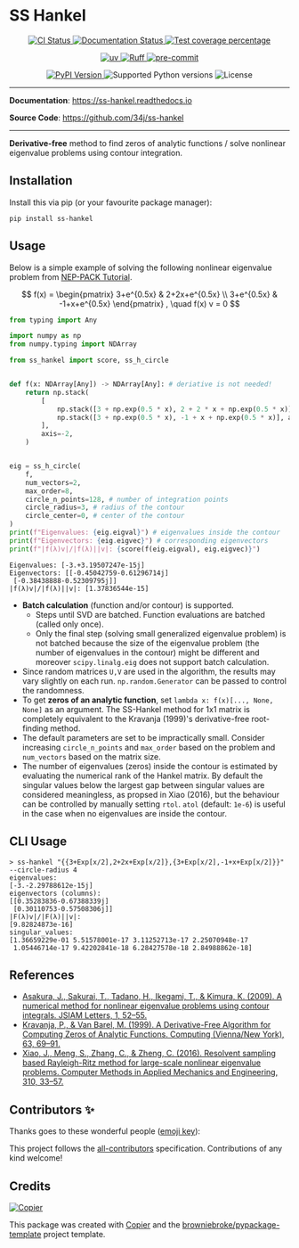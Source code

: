# SS Hankel

<p align="center">
  <a href="https://github.com/34j/ss-hankel/actions/workflows/ci.yml?query=branch%3Amain">
    <img src="https://img.shields.io/github/actions/workflow/status/34j/ss-hankel/ci.yml?branch=main&label=CI&logo=github&style=flat-square" alt="CI Status" >
  </a>
  <a href="https://ss-hankel.readthedocs.io">
    <img src="https://img.shields.io/readthedocs/ss-hankel.svg?logo=read-the-docs&logoColor=fff&style=flat-square" alt="Documentation Status">
  </a>
  <a href="https://codecov.io/gh/34j/ss-hankel">
    <img src="https://img.shields.io/codecov/c/github/34j/ss-hankel.svg?logo=codecov&logoColor=fff&style=flat-square" alt="Test coverage percentage">
  </a>
</p>
<p align="center">
  <a href="https://github.com/astral-sh/uv">
    <img src="https://img.shields.io/endpoint?url=https://raw.githubusercontent.com/astral-sh/uv/main/assets/badge/v0.json" alt="uv">
  </a>
  <a href="https://github.com/astral-sh/ruff">
    <img src="https://img.shields.io/endpoint?url=https://raw.githubusercontent.com/astral-sh/ruff/main/assets/badge/v2.json" alt="Ruff">
  </a>
  <a href="https://github.com/pre-commit/pre-commit">
    <img src="https://img.shields.io/badge/pre--commit-enabled-brightgreen?logo=pre-commit&logoColor=white&style=flat-square" alt="pre-commit">
  </a>
</p>
<p align="center">
  <a href="https://pypi.org/project/ss-hankel/">
    <img src="https://img.shields.io/pypi/v/ss-hankel.svg?logo=python&logoColor=fff&style=flat-square" alt="PyPI Version">
  </a>
  <img src="https://img.shields.io/pypi/pyversions/ss-hankel.svg?style=flat-square&logo=python&amp;logoColor=fff" alt="Supported Python versions">
  <img src="https://img.shields.io/pypi/l/ss-hankel.svg?style=flat-square" alt="License">
</p>

---

**Documentation**: <a href="https://ss-hankel.readthedocs.io" target="_blank">https://ss-hankel.readthedocs.io </a>

**Source Code**: <a href="https://github.com/34j/ss-hankel" target="_blank">https://github.com/34j/ss-hankel </a>

---

**Derivative-free** method to find zeros of analytic functions / solve nonlinear eigenvalue problems using contour integration.

## Installation

Install this via pip (or your favourite package manager):

```shell
pip install ss-hankel
```

## Usage

Below is a simple example of solving the following nonlinear eigenvalue problem from [NEP-PACK Tutorial](https://nep-pack.github.io/NonlinearEigenproblems.jl/dev/tutorial_python_call/#Tutorial:-Using-NEP-PACK-from-python).

$$
f(x) = \begin{pmatrix}
3+e^{0.5x} & 2+2x+e^{0.5x} \\
3+e^{0.5x} & -1+x+e^{0.5x}
\end{pmatrix}
, \quad f(x) v = 0
$$

```python
from typing import Any

import numpy as np
from numpy.typing import NDArray

from ss_hankel import score, ss_h_circle


def f(x: NDArray[Any]) -> NDArray[Any]: # deriative is not needed!
    return np.stack(
        [
            np.stack([3 + np.exp(0.5 * x), 2 + 2 * x + np.exp(0.5 * x)], axis=-1),
            np.stack([3 + np.exp(0.5 * x), -1 + x + np.exp(0.5 * x)], axis=-1),
        ],
        axis=-2,
    )


eig = ss_h_circle(
    f,
    num_vectors=2,
    max_order=8,
    circle_n_points=128, # number of integration points
    circle_radius=3, # radius of the contour
    circle_center=0, # center of the contour
)
print(f"Eigenvalues: {eig.eigval}") # eigenvalues inside the contour
print(f"Eigenvectors: {eig.eigvec}") # corresponding eigenvectors
print(f"|f(λ)v|/|f(λ)||v|: {score(f(eig.eigval), eig.eigvec)}")
```

```text
Eigenvalues: [-3.+3.19507247e-15j]
Eigenvectors: [[-0.45042759-0.61296714j]
 [-0.38438888-0.52309795j]]
|f(λ)v|/|f(λ)||v|: [1.37836544e-15]
```

- **Batch calculation** (function and/or contour) is supported.
  - Steps until SVD are batched. Function evaluations are batched (called only once).
  - Only the final step (solving small generalized eigenvalue problem) is not batched because the size of the eigenvalue problem (the number of eigenvalues in the contour) might be different and moreover `scipy.linalg.eig` does not support batch calculation.
- Since random matrices `U,V` are used in the algorithm, the results may vary slightly on each run. `np.random.Generator` can be passed to control the randomness.
- To get **zeros of an analytic function**, set `lambda x: f(x)[..., None, None]` as an argument. The SS-Hankel method for 1x1 matrix is completely equivalent to the Kravanja (1999)'s derivative-free root-finding method.
- The default parameters are set to be impractically small. Consider increasing `circle_n_points` and `max_order` based on the problem and `num_vectors` based on the matrix size.
- The number of eigenvalues (zeros) inside the contour is estimated by evaluating the numerical rank of the Hankel matrix. By default the singular values below the largest gap between singular values are considered meaningless, as propsed in Xiao (2016), but the behaviour can be controlled by manually setting `rtol`. `atol` (default: `1e-6`) is useful in the case when no eigenvalues are inside the contour.

## CLI Usage

```shell
> ss-hankel "{{3+Exp[x/2],2+2x+Exp[x/2]},{3+Exp[x/2],-1+x+Exp[x/2]}}" --circle-radius 4
eigenvalues:
[-3.-2.29788612e-15j]
eigenvectors (columns):
[[0.35283836-0.67388339j]
 [0.30110753-0.57508306j]]
|F(λ)v|/|F(λ)||v|:
[9.82824873e-16]
singular_values:
[1.36659229e-01 5.51578001e-17 3.11252713e-17 2.25070948e-17
 1.05446714e-17 9.42202841e-18 6.28427578e-18 2.84988862e-18]
```

## References

- [Asakura, J., Sakurai, T., Tadano, H., Ikegami, T., & Kimura, K. (2009). A numerical method for nonlinear eigenvalue problems using contour integrals. JSIAM Letters, 1, 52–55.](https://doi.org/10.1007/s006070050051)
- [Kravanja, P., & Van Barel, M. (1999). A Derivative-Free Algorithm for Computing Zeros of Analytic Functions. Computing (Vienna/New York), 63, 69–91.](https://doi.org/10.14495/jsiaml.1.52)
- [Xiao, J., Meng, S., Zhang, C., & Zheng, C. (2016). Resolvent sampling based Rayleigh-Ritz method for large-scale nonlinear eigenvalue problems. Computer Methods in Applied Mechanics and Engineering, 310, 33–57.](https://doi.org/10.1016/j.cma.2016.06.018)

## Contributors ✨

Thanks goes to these wonderful people ([emoji key](https://allcontributors.org/docs/en/emoji-key)):

<!-- prettier-ignore-start -->
<!-- ALL-CONTRIBUTORS-LIST:START - Do not remove or modify this section -->
<!-- markdownlint-disable -->
<!-- markdownlint-enable -->
<!-- ALL-CONTRIBUTORS-LIST:END -->
<!-- prettier-ignore-end -->

This project follows the [all-contributors](https://github.com/all-contributors/all-contributors) specification. Contributions of any kind welcome!

## Credits

[![Copier](https://img.shields.io/endpoint?url=https://raw.githubusercontent.com/copier-org/copier/master/img/badge/badge-grayscale-inverted-border-orange.json)](https://github.com/copier-org/copier)

This package was created with
[Copier](https://copier.readthedocs.io/) and the
[browniebroke/pypackage-template](https://github.com/browniebroke/pypackage-template)
project template.
